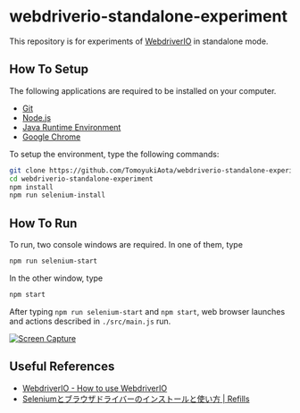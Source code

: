 # webdriverio-standalone-experiment

This repository is for experiments of [WebdriverIO](http://webdriver.io/) in standalone mode.

## How To Setup

The following applications are required to be installed on your computer.

- [Git](https://git-scm.com)
- [Node.js](https://nodejs.org/en/)
- [Java Runtime Environment](https://java.com/en/)
- [Google Chrome](https://www.google.com/intl/en/chrome/)

To setup the environment, type the following commands:

```bash
git clone https://github.com/TomoyukiAota/webdriverio-standalone-experiment
cd webdriverio-standalone-experiment
npm install
npm run selenium-install
```

## How To Run

To run, two console windows are required. In one of them, type

```bash
npm run selenium-start
```

In the other window, type

```bash
npm start
```

After typing `npm run selenium-start` and `npm start`, web browser launches and actions described in `./src/main.js` run.

[![Screen Capture](https://j.gifs.com/gL6RpD.gif)](https://youtu.be/JJnRd4AC_zI)

## Useful References

- [WebdriverIO - How to use WebdriverIO](http://webdriver.io/guide/getstarted/modes.html)
- [Seleniumとブラウザドライバーのインストールと使い方 | Refills](https://syon.github.io/refills/rid/1496490/)
